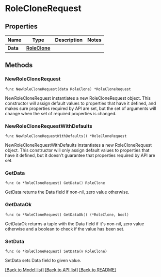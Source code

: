 # RoleCloneRequest

## Properties

| Name     | Type                          | Description | Notes |
| -------- | ----------------------------- | ----------- | ----- |
| **Data** | [**RoleClone**](RoleClone.md) |             |

## Methods

### NewRoleCloneRequest

`func NewRoleCloneRequest(data RoleClone) *RoleCloneRequest`

NewRoleCloneRequest instantiates a new RoleCloneRequest object.
This constructor will assign default values to properties that have it defined,
and makes sure properties required by API are set, but the set of arguments
will change when the set of required properties is changed.

### NewRoleCloneRequestWithDefaults

`func NewRoleCloneRequestWithDefaults() *RoleCloneRequest`

NewRoleCloneRequestWithDefaults instantiates a new RoleCloneRequest object.
This constructor will only assign default values to properties that have it defined,
but it doesn't guarantee that properties required by API are set.

### GetData

`func (o *RoleCloneRequest) GetData() RoleClone`

GetData returns the Data field if non-nil, zero value otherwise.

### GetDataOk

`func (o *RoleCloneRequest) GetDataOk() (*RoleClone, bool)`

GetDataOk returns a tuple with the Data field if it's non-nil, zero value otherwise
and a boolean to check if the value has been set.

### SetData

`func (o *RoleCloneRequest) SetData(v RoleClone)`

SetData sets Data field to given value.

[[Back to Model list]](../README.md#documentation-for-models) [[Back to API list]](../README.md#documentation-for-api-endpoints) [[Back to README]](../README.md)
